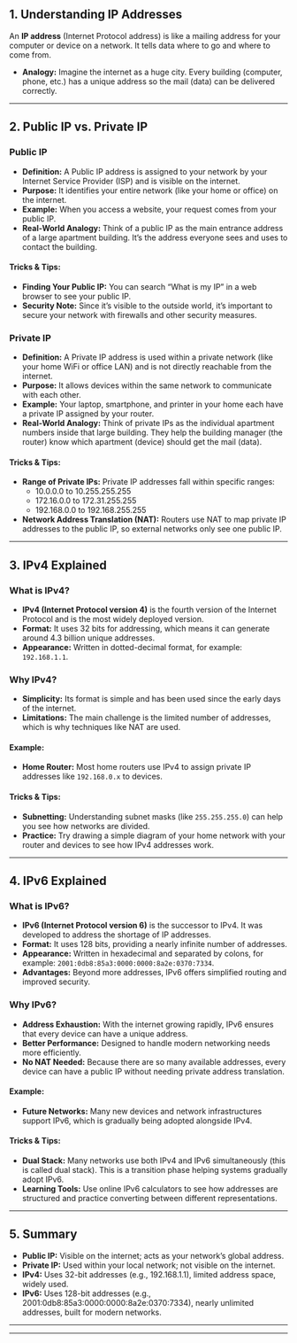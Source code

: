 ## 1. Understanding IP Addresses

An **IP address** (Internet Protocol address) is like a mailing address for your computer or device on a network. It tells data where to go and where to come from.

- **Analogy:** Imagine the internet as a huge city. Every building (computer, phone, etc.) has a unique address so the mail (data) can be delivered correctly.

---

## 2. Public IP vs. Private IP

### Public IP

- **Definition:** A Public IP address is assigned to your network by your Internet Service Provider (ISP) and is visible on the internet.
- **Purpose:** It identifies your entire network (like your home or office) on the internet.
- **Example:** When you access a website, your request comes from your public IP.
- **Real-World Analogy:** Think of a public IP as the main entrance address of a large apartment building. It’s the address everyone sees and uses to contact the building.

#### Tricks & Tips:
- **Finding Your Public IP:** You can search “What is my IP” in a web browser to see your public IP.
- **Security Note:** Since it’s visible to the outside world, it’s important to secure your network with firewalls and other security measures.

### Private IP

- **Definition:** A Private IP address is used within a private network (like your home WiFi or office LAN) and is not directly reachable from the internet.
- **Purpose:** It allows devices within the same network to communicate with each other.
- **Example:** Your laptop, smartphone, and printer in your home each have a private IP assigned by your router.
- **Real-World Analogy:** Think of private IPs as the individual apartment numbers inside that large building. They help the building manager (the router) know which apartment (device) should get the mail (data).

#### Tricks & Tips:
- **Range of Private IPs:** Private IP addresses fall within specific ranges:
  - 10.0.0.0 to 10.255.255.255
  - 172.16.0.0 to 172.31.255.255
  - 192.168.0.0 to 192.168.255.255
- **Network Address Translation (NAT):** Routers use NAT to map private IP addresses to the public IP, so external networks only see one public IP.

---

## 3. IPv4 Explained

### What is IPv4?
- **IPv4 (Internet Protocol version 4)** is the fourth version of the Internet Protocol and is the most widely deployed version.
- **Format:** It uses 32 bits for addressing, which means it can generate around 4.3 billion unique addresses.
- **Appearance:** Written in dotted-decimal format, for example: `192.168.1.1`.

### Why IPv4?
- **Simplicity:** Its format is simple and has been used since the early days of the internet.
- **Limitations:** The main challenge is the limited number of addresses, which is why techniques like NAT are used.

#### Example:
- **Home Router:** Most home routers use IPv4 to assign private IP addresses like `192.168.0.x` to devices.

#### Tricks & Tips:
- **Subnetting:** Understanding subnet masks (like `255.255.255.0`) can help you see how networks are divided.
- **Practice:** Try drawing a simple diagram of your home network with your router and devices to see how IPv4 addresses work.

---

## 4. IPv6 Explained

### What is IPv6?
- **IPv6 (Internet Protocol version 6)** is the successor to IPv4. It was developed to address the shortage of IP addresses.
- **Format:** It uses 128 bits, providing a nearly infinite number of addresses.
- **Appearance:** Written in hexadecimal and separated by colons, for example: `2001:0db8:85a3:0000:0000:8a2e:0370:7334`.
- **Advantages:** Beyond more addresses, IPv6 offers simplified routing and improved security.

### Why IPv6?
- **Address Exhaustion:** With the internet growing rapidly, IPv6 ensures that every device can have a unique address.
- **Better Performance:** Designed to handle modern networking needs more efficiently.
- **No NAT Needed:** Because there are so many available addresses, every device can have a public IP without needing private address translation.

#### Example:
- **Future Networks:** Many new devices and network infrastructures support IPv6, which is gradually being adopted alongside IPv4.

#### Tricks & Tips:
- **Dual Stack:** Many networks use both IPv4 and IPv6 simultaneously (this is called dual stack). This is a transition phase helping systems gradually adopt IPv6.
- **Learning Tools:** Use online IPv6 calculators to see how addresses are structured and practice converting between different representations.

---


## 5. Summary

- **Public IP:** Visible on the internet; acts as your network’s global address.
- **Private IP:** Used within your local network; not visible on the internet.
- **IPv4:** Uses 32-bit addresses (e.g., 192.168.1.1), limited address space, widely used.
- **IPv6:** Uses 128-bit addresses (e.g., 2001:0db8:85a3:0000:0000:8a2e:0370:7334), nearly unlimited addresses, built for modern networks.

---
---
